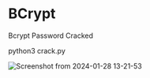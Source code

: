 # BCrypt
Bcrypt Password Cracked

python3 crack.py

![Screenshot from 2024-01-28 13-21-53](https://github.com/LinuxDestroy/HashCrack/assets/26278128/3fd1df19-50e0-430d-97aa-ba3e055dc732)
